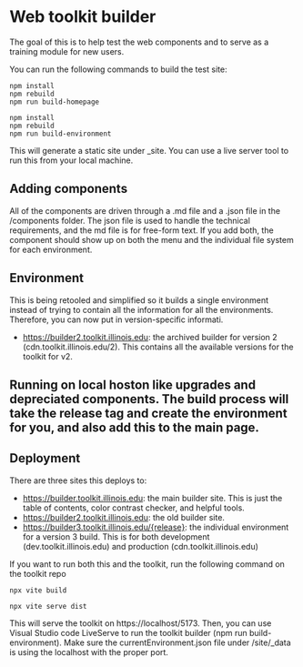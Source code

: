 # Web toolkit builder

The goal of this is to help test the web components and to serve as a training module for new users. 

You can run the following commands to build the test site:

````
npm install
npm rebuild
npm run build-homepage
````

````
npm install
npm rebuild
npm run build-environment
````

This will generate a static site under _site. You can use a live server tool to run this from your local machine. 

## Adding components

All of the components are driven through a .md file and a .json file in the /components folder. The json file is used to handle the technical requirements, and the md file is for free-form text. If you add both, the component should show up on both the menu and the individual file system for each environment. 

## Environment

This is being retooled and simplified so it builds a single environment instead of trying to contain all the information for all the environments. Therefore, you can now put in version-specific informati.
* https://builder2.toolkit.illinois.edu: the archived builder for version 2 (cdn.toolkit.illinois.edu/2). This contains all the available versions for the toolkit for v2. 

## Running on local hoston like upgrades and depreciated components. The build process will take the release tag and create the environment for you, and also add this to the main page. 

## Deployment

There are three sites this deploys to:
* https://builder.toolkit.illinois.edu: the main builder site. This is just the table of contents, color contrast checker, and helpful tools. 
* https://builder2.toolkit.illinois.edu: the old builder site. 
* https://builder3.toolkit.illinois.edu/{release}: the individual environment for a version 3 build. This is for both development (dev.toolkit.illinois.edu) and production (cdn.toolkit.illinois.edu)

If you want to run both this and the toolkit, run the following command on the toolkit repo
````
npx vite build
````
````
npx vite serve dist
````

This will serve the toolkit on https://localhost/5173. Then, you can use Visual Studio code LiveServe to run the toolkit builder (npm run build-environment). Make sure the currentEnvironment.json file under /site/_data is using the localhost with the proper port.  